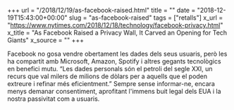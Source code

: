 +++
url = "/2018/12/19/as-facebook-raised.html"
title = ""
date = "2018-12-19T15:43:00+00:00"
slug = "as-facebook-raised"
tags = ["retalls"]
x_url = "https://www.nytimes.com/2018/12/18/technology/facebook-privacy.html"
x_title = "As Facebook Raised a Privacy Wall, It Carved an Opening for Tech Giants"
x_source = ""
+++


Facebook no gosa vendre obertament les dades dels seus usuaris, però les ha compartit amb Microsoft, Amazon, Spotify i altres gegants tecnològics en benefici mutu. “Les dades personals són el petroli del segle XXI, un recurs que val milers de milions de dòlars per a aquells que el poden extreure i refinar més eficientment.” Sempre sense informar-ne, encara menys demanar consentiment, aprofitant l'immens buit legal dels EUA i la nostra passivitat com a usuaris.
